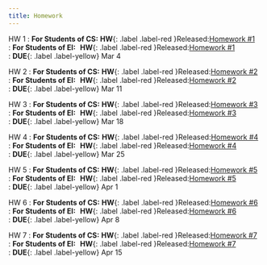 ```yaml
---
title: Homework
---
```


HW 1
: **For Students of CS:** **HW**{: .label .label-red }Released:[Homework #1](https://basics.sjtu.edu.cn/~yangqizhe/pdf/la2024s/homework/LA-hw1forCS.pdf)  
: **For Students of  EI:**&thinsp;&thinsp; **HW**{: .label .label-red }Released:[Homework #1](https://basics.sjtu.edu.cn/~yangqizhe/pdf/la2024s/homework/LA-hw1forEI.pdf)  
: **DUE**{: .label .label-yellow} Mar 4

HW 2
: **For Students of CS:** **HW**{: .label .label-red }Released:[Homework #2](https://basics.sjtu.edu.cn/~yangqizhe/pdf/la2024s/homework/LA-hw2forCS.pdf)  
: **For Students of  EI:**&thinsp;&thinsp; **HW**{: .label .label-red }Released:[Homework #2](https://basics.sjtu.edu.cn/~yangqizhe/pdf/la2024s/homework/LA-hw2forEI.pdf)  
: **DUE**{: .label .label-yellow} Mar 11

HW 3
: **For Students of CS:** **HW**{: .label .label-red }Released:[Homework #3](https://basics.sjtu.edu.cn/~yangqizhe/pdf/la2024s/homework/LA-hw3forCS.pdf)  
: **For Students of  EI:**&thinsp;&thinsp; **HW**{: .label .label-red }Released:[Homework #3](https://basics.sjtu.edu.cn/~yangqizhe/pdf/la2024s/homework/LA-hw3forEI.pdf)  
: **DUE**{: .label .label-yellow} Mar 18
  
HW 4
: **For Students of CS:** **HW**{: .label .label-red }Released:[Homework #4](https://basics.sjtu.edu.cn/~yangqizhe/pdf/la2024s/homework/LA-hw4forCS.pdf)  
: **For Students of  EI:**&thinsp;&thinsp; **HW**{: .label .label-red }Released:[Homework #4](https://basics.sjtu.edu.cn/~yangqizhe/pdf/la2024s/homework/LA-hw4forEI.pdf)  
: **DUE**{: .label .label-yellow} Mar 25

HW 5
: **For Students of CS:** **HW**{: .label .label-red }Released:[Homework #5](https://basics.sjtu.edu.cn/~yangqizhe/pdf/la2024s/homework/LA-hw5forCS.pdf)  
: **For Students of  EI:**&thinsp;&thinsp; **HW**{: .label .label-red }Released:[Homework #5](https://basics.sjtu.edu.cn/~yangqizhe/pdf/la2024s/homework/LA-hw5forEI.pdf)  
: **DUE**{: .label .label-yellow} Apr 1

HW 6
: **For Students of CS:** **HW**{: .label .label-red }Released:[Homework #6](https://basics.sjtu.edu.cn/~yangqizhe/pdf/la2024s/homework/LA-hw6forCS.pdf)  
: **For Students of  EI:**&thinsp;&thinsp; **HW**{: .label .label-red }Released:[Homework #6](https://basics.sjtu.edu.cn/~yangqizhe/pdf/la2024s/homework/LA-hw6forEI.pdf)  
: **DUE**{: .label .label-yellow} Apr 8

HW 7
: **For Students of CS:** **HW**{: .label .label-red }Released:[Homework #7](https://basics.sjtu.edu.cn/~yangqizhe/pdf/la2024s/homework/LA-hw7forCS.pdf)  
: **For Students of  EI:**&thinsp;&thinsp; **HW**{: .label .label-red }Released:[Homework #7](https://basics.sjtu.edu.cn/~yangqizhe/pdf/la2024s/homework/LA-hw7forEI.pdf)  
: **DUE**{: .label .label-yellow} Apr 15